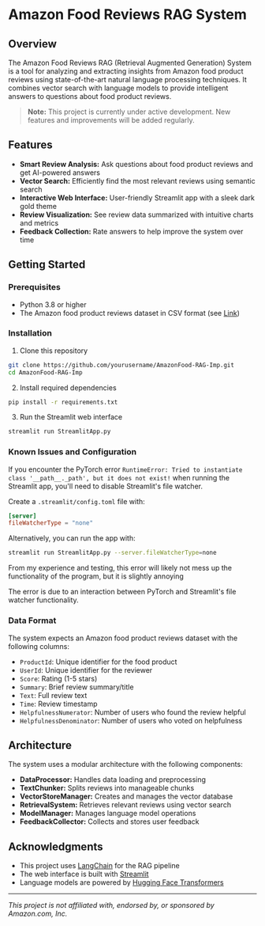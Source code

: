 # Amazon Food Reviews RAG System

## Overview

The Amazon Food Reviews RAG (Retrieval Augmented Generation) System is a tool for analyzing and extracting insights from Amazon food product reviews using state-of-the-art natural language processing techniques. It combines vector search with language models to provide intelligent answers to questions about food product reviews.

> **Note:** This project is currently under active development. New features and improvements will be added regularly.

## Features

- **Smart Review Analysis:** Ask questions about food product reviews and get AI-powered answers
- **Vector Search:** Efficiently find the most relevant reviews using semantic search
- **Interactive Web Interface:** User-friendly Streamlit app with a sleek dark gold theme
- **Review Visualization:** See review data summarized with intuitive charts and metrics
- **Feedback Collection:** Rate answers to help improve the system over time

## Getting Started

### Prerequisites

- Python 3.8 or higher
- The Amazon food product reviews dataset in CSV format (see [Link](https://www.kaggle.com/datasets/arhamrumi/amazon-product-reviews))

### Installation

1. Clone this repository
```bash
git clone https://github.com/yourusername/AmazonFood-RAG-Imp.git
cd AmazonFood-RAG-Imp
```

2. Install required dependencies
```bash
pip install -r requirements.txt
```

3. Run the Streamlit web interface
```bash
streamlit run StreamlitApp.py
```

### Known Issues and Configuration
If you encounter the PyTorch error `RuntimeError: Tried to instantiate class '__path__._path', but it does not exist!` when running the Streamlit app, you'll need to disable Streamlit's file watcher. 

Create a `.streamlit/config.toml` file with:
```toml
[server]
fileWatcherType = "none"
```

Alternatively, you can run the app with:
```bash
streamlit run StreamlitApp.py --server.fileWatcherType=none
```

From my experience and testing, this error will likely not mess up the functionality of the program, but it is slightly annoying

The error is due to an interaction between PyTorch and Streamlit's file watcher functionality.




### Data Format

The system expects an Amazon food product reviews dataset with the following columns:
- `ProductId`: Unique identifier for the food product
- `UserId`: Unique identifier for the reviewer
- `Score`: Rating (1-5 stars)
- `Summary`: Brief review summary/title
- `Text`: Full review text
- `Time`: Review timestamp
- `HelpfulnessNumerator`: Number of users who found the review helpful
- `HelpfulnessDenominator`: Number of users who voted on helpfulness

## Architecture

The system uses a modular architecture with the following components:

- **DataProcessor:** Handles data loading and preprocessing
- **TextChunker:** Splits reviews into manageable chunks
- **VectorStoreManager:** Creates and manages the vector database
- **RetrievalSystem:** Retrieves relevant reviews using vector search
- **ModelManager:** Manages language model operations
- **FeedbackCollector:** Collects and stores user feedback

## Acknowledgments

- This project uses [LangChain](https://github.com/langchain-ai/langchain) for the RAG pipeline
- The web interface is built with [Streamlit](https://streamlit.io/)
- Language models are powered by [Hugging Face Transformers](https://huggingface.co/transformers/)

---

*This project is not affiliated with, endorsed by, or sponsored by Amazon.com, Inc.*
